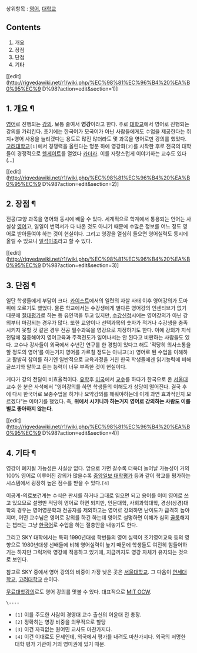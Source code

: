 상위항목 : [영어](%EC%98%81%EC%96%B4.md),
[대학교](%EB%8C%80%ED%95%99%EA%B5%90.md)

## Contents

    

1. 개요 
2. 장점 
3. 단점 
4. 기타 

[[edit](http://rigvedawiki.net/r1/wiki.php/%EC%98%81%EC%96%B4%20%EA%B0%95%EC%9
D%98?action=edit&section=1)]

## 1. 개요 ¶

[영어](%EC%98%81%EC%96%B4.md)로 진행되는 [강의](%EA%B0%95%EC%9D%98.md). 보통 줄여서
**영강**이라고 한다. 주로 [대학교](%EB%8C%80%ED%95%99%EA%B5%90.md)에서 영어로 진행되는 강의를 가리킨다.
초기에는 한국어가 모국어가 아닌 사람들에게도 수업을 제공한다는 취지+영어 사용을 늘리겠다는 용도로 많진 않더라도 몇 과목을 영어로만 강의를
했었다. [고려대학교](%EA%B3%A0%EB%A0%A4%EB%8C%80%ED%95%99%EA%B5%90.md)`[1]`에서 경쟁력을
올린다는 명분 하에 영강화`[2]`를 시작한 후로 전국의 대학들이 경쟁적으로
[헬게이트](%ED%97%AC%EA%B2%8C%EC%9D%B4%ED%8A%B8.md)를 열었다
[카더라](%EC%B9%B4%EB%8D%94%EB%9D%BC.md). 이를 자랑스럽게 이야기하는 교수도 있다(...)

  

[[edit](http://rigvedawiki.net/r1/wiki.php/%EC%98%81%EC%96%B4%20%EA%B0%95%EC%9
D%98?action=edit&section=2)]

## 2. 장점 ¶

전공/교양 과목을 영어와 동시에 배울 수 있다. 세계적으로 학계에서 통용되는 언어는 사실상
[영어](%EC%98%81%EC%96%B4.md)고, 일일이 번역서가 다 나온 것도 아니기 때문에 수많은 정보를 어느 정도 영어로
받아들여야 하는 것이 현실이다. 그리고 영강을 열심히 들으면 영어실력도 동시에 올릴 수 있으니
[일석이조](%EC%9D%BC%EC%84%9D%EC%9D%B4%EC%A1%B0.md)라고 할 수 있다.

  

[[edit](http://rigvedawiki.net/r1/wiki.php/%EC%98%81%EC%96%B4%20%EA%B0%95%EC%9
D%98?action=edit&section=3)]

## 3. 단점 ¶

일단 학생들에게 부담이 크다. [카이스트](%EC%B9%B4%EC%9D%B4%EC%8A%A4%ED%8A%B8.md)에서의 일련의 자살
사태 이후 영어강의가 도마 위에 오르기도 했었다. 물론 학교에서는 수강생에게 별다른 영어강의 인센티브가 없기 때문에
[절대평가](%EC%A0%88%EB%8C%80%ED%8F%89%EA%B0%80.md)로 하는 등 유인책을 두고 있지만,
[수강신청](%EC%88%98%EA%B0%95%EC%8B%A0%EC%B2%AD.md)시에는 영어강의가 아닌 강의부터 마감되는 경우가
많다. 또한 교양이나 선택과목의 숫자가 적거나 수강생을 충족시키지 못할 것 같은 경우 전공 필수과목을 영강으로 지정하기도 한다. 이에 강의가
지식 전달에 집중해야지 영어교육과 주객전도가 일어나서는 안 된다고 비판하는 사람들도 있다. 교수나 강사들이 외국에서 수년간 연구를 한 경험이
있다고 해도 '적당히 의사소통을 할 정도의 영어'를 아는거지 영어를 가르칠 정도는 아니고`[3]` 영어로 된 수업을 이해하고 활발히 참여를
하기엔 일반적으로 교육과정을 거친 한국 학생들에겐 읽기능력에 비해 글쓰기와 말하고 듣는 능력이 너무 부족한 것이 현실이다.

  

게다가 강의 전달이 비효율적이다. [유학](%EC%9C%A0%ED%95%99.md)후
[미국](%EB%AF%B8%EA%B5%AD.md)에서 [교수](%EA%B5%90%EC%88%98.md)를 하다가 한국으로 온
[서울대](%EC%84%9C%EC%9A%B8%EB%8C%80.md) 교수 한 분은 사석에서 "영어강의를 하면 학생들의 이해도가 상당이
떨어진다. 결국 후에 다시 한국어로 보충수업을 하거나 요약강의를 해줘야하는데 이게 과연 효과적인지 모르겠다"는 이야기를 했었다. 즉,
**위에서 시키니까 하는거지 영어로 강의하는 사람도 이를 별로 좋아하지 않는다.**

  

[[edit](http://rigvedawiki.net/r1/wiki.php/%EC%98%81%EC%96%B4%20%EA%B0%95%EC%9
D%98?action=edit&section=4)]

## 4. 기타 ¶

영강이 폐지될 가능성은 사실상 없다. 앞으로 가면 갈수록 더욱더 늘어날 가능성이 거의 100% 영어로 이루어진 강의가 많을수록 [중앙일보 대학평가](%EC%A4%91%EC%95%99%EC%9D%BC%EB%B3%B4%20%EB%8C%80%ED%95%99%ED%8F%89%EA%B0%80.md) 등과 같이 학교를 평가하는 시스템에서 굉장히 높은 점수를 받을 수 있다.`[4]`

  

이공계-의료보건계는 수식은 판서를 하거나 그대로 읽으면 되고 용어를 이미 영어로 쓰고 있으므로 설명만 적당히 영어로 하면 되지만, 인문대학,
사회과학대학, 경상(상경)대학의 경우는 영어영문학과 전공자를 제외하고는 영어로 강의하면 난이도가 급격히 높아지며, 어떤 교수님은 영어로
강의를 하긴 하는데 영어로 설명하면 이해가 심히 [골룸](%EA%B3%A8%EB%A3%B8.md)해지는 챕터는 그냥
[한국어](%ED%95%9C%EA%B5%AD%EC%96%B4.md)로 수업을 하는 절충안을 내놓기도 한다.

  

그리고 SKY 대학에서는 특히 1990년대생 학번들의 영어 실력이 조기영어교육 등의 영향으로 1980년대생 선배들에 비해 영어실력이 높기
때문에 학생들도 여전히 힘들어하기는 하지만 그럭저럭 영강에 적응하고 있기에, 지금까지도 영강 자체가 유지되는 것으로 보인다.

  

참고로 SKY 중에서 영어 강의의 비중이 가장 낮은 곳은
[서울대학교](%EC%84%9C%EC%9A%B8%EB%8C%80%ED%95%99%EA%B5%90.md). 그 다음이
[연세대학교](%EC%97%B0%EC%84%B8%EB%8C%80%ED%95%99%EA%B5%90.md),
[고려대학교](%EA%B3%A0%EB%A0%A4%EB%8C%80%ED%95%99%EA%B5%90.md) 순이다.

  

[무료대학강의](%EB%AC%B4%EB%A3%8C%EB%8C%80%ED%95%99%EA%B0%95%EC%9D%98.md)로도 영어
강의를 맛볼 수 있다. 대표적으로 [MIT OCW](http://ocw.mit.edu/index.htm).

`\----`

  * `[1]` 이를 주도한 사람이 경영대 교수 출신의 어윤대 전 총장.
  * `[2]` 정확히는 영강 비중을 의무적으로 할당
  * `[3]` 이건 자격없는 원어민 교사도 마찬가지다.
  * `[4]` 이건 이대로도 문제인데, 외국에서 평가를 내려도 마찬가지다. 외국의 저명한 대학 평가 기관이 거의 영미권에 있기 때문.


